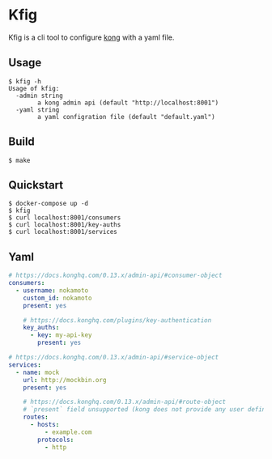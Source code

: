 # Kfig

Kfig is a cli tool to configure [kong](https://github.com/Kong/kong) with a yaml file.

## Usage
```
$ kfig -h
Usage of kfig:
  -admin string
    	a kong admin api (default "http://localhost:8001")
  -yaml string
    	a yaml configration file (default "default.yaml")
```

## Build
```
$ make
```

## Quickstart
```
$ docker-compose up -d
$ kfig
$ curl localhost:8001/consumers
$ curl localhost:8001/key-auths
$ curl localhost:8001/services
```

## Yaml
```yaml
# https://docs.konghq.com/0.13.x/admin-api/#consumer-object
consumers:
  - username: nokamoto
    custom_id: nokamoto
    present: yes

    # https://docs.konghq.com/plugins/key-authentication
    key_auths:
      - key: my-api-key
        present: yes

# https://docs.konghq.com/0.13.x/admin-api/#service-object
services:
  - name: mock
    url: http://mockbin.org
    present: yes

    # https://docs.konghq.com/0.13.x/admin-api/#route-object
    # `present` field unsupported (kong does not provide any user defined identifiers for the route entities.)
    routes:
      - hosts:
          - example.com
        protocols:
          - http
```